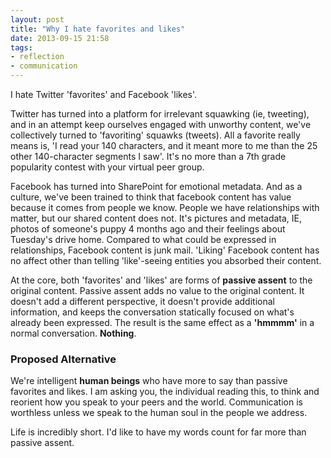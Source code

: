 ```yaml
---
layout: post
title: "Why I hate favorites and likes"
date: 2013-09-15 21:58
tags:
- reflection
- communication
---
```


I hate Twitter 'favorites' and Facebook 'likes'.

<!--more-->

Twitter has turned into a platform for irrelevant squawking (ie, tweeting), and in an attempt keep ourselves engaged with unworthy content, we've collectively turned to 'favoriting' squawks (tweets). All a favorite really means is, 'I read your 140 characters, and it meant more to me than the 25 other 140-character segments I saw'. It's no more than a 7th grade popularity contest with your virtual peer group.

Facebook has turned into SharePoint for emotional metadata. And as a culture, we've been trained to think that facebook content has value because it comes from people we know. People we have relationships with matter, but our shared content does not. It's pictures and metadata, IE, photos of someone's puppy 4 months ago and their feelings about Tuesday's drive home. Compared to what could be expressed in relationships, Facebook content is junk mail. 'Liking' Facebook content has no affect other than telling 'like'-seeing entities you absorbed their content.

At the core, both 'favorites' and 'likes' are forms of __passive assent__ to the original content. Passive assent adds no value to the original content. It doesn't add a different perspective, it doesn't provide additional information, and keeps the conversation statically focused on what's already been expressed. The result is the same effect as a __'hmmmm'__ in a normal conversation. __Nothing__.

### Proposed Alternative

We're intelligent __human beings__ who have more to say than passive favorites and likes. I am asking you, the individual reading this, to think and reorient how you speak to your peers and the world. Communication is worthless unless we speak to the human soul in the people we address.

Life is incredibly short. I'd like to have my words count for far more than passive assent.
